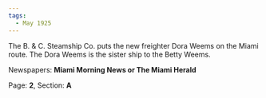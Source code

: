 ```yaml
---  
tags:  
  - May 1925  
---  
```

  
The B. & C. Steamship Co. puts the new freighter Dora Weems on the Miami route. The Dora Weems is the sister ship to the Betty Weems.  
  
Newspapers: **Miami Morning News or The Miami Herald**  
  
Page: **2**, Section: **A** 
